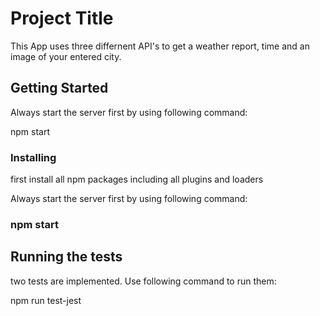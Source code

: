 # Project Title

This App uses three differnent API's to get a weather report, time and an image of your entered city.

## Getting Started

Always start the server first by using following command:

npm start

### Installing

first install all npm packages including all plugins and loaders

Always start the server first by using following command:

### npm start


## Running the tests

two tests are implemented. Use following command to run them:

npm run test-jest

